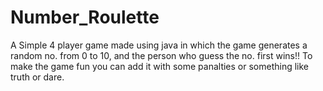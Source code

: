 # Number_Roulette
A Simple 4 player game made using java in which the game generates a random no. from 0 to 10, and the person who guess the no. first wins!! 
To make the game fun you can add it with some panalties or something like truth or dare.
